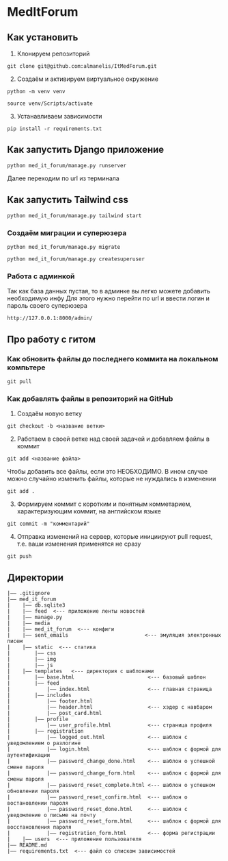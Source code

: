 # MedItForum

## Как установить

1. Клонируем репозиторий

```
git clone git@github.com:almanelis/ItMedForum.git
```

2. Создаём и активируем виртуальное окружение

```
python -m venv venv
```

```
source venv/Scripts/activate
```

3. Устанавливаем зависимости

```
pip install -r requirements.txt
```

## Как запустить Django приложение

```
python med_it_forum/manage.py runserver
```

Далее переходим по url из терминала

## Как запустить Tailwind css

```
python med_it_forum/manage.py tailwind start
```

### Создаём миграции и суперюзера

```
python med_it_forum/manage.py migrate
```

```
python med_it_forum/manage.py createsuperuser
```

### Работа с админкой

Так как база данных пустая, то в админке вы легко можете добавить необходимую инфу
Для этого нужно перейти по url и ввести логин и пароль своего суперюзера

```
http://127.0.0.1:8000/admin/
```

## Про работу с гитом

### Как обновить файлы до последнего коммита на локальном компьтере

```
git pull
```

### Как добавлять файлы в репозиторий на GitHub

1. Создаём новую ветку

```
git checkout -b <название ветки>
```
2. Работаем в своей ветке над своей задачей и добавляем файлы в коммит

```
git add <название файла>
```
Чтобы добавить все файлы, если это НЕОБХОДИМО. В ином случае можно случайно изменить файлы, которые не нуждались в изменении

```
git add .
```
3. Формируем коммит с коротким и понятным комметарием, характеризующим коммит, на английском языке

```
git commit -m "комментарий"
```
4. Отправка изменений на сервер, которые инициируют pull request, т.е. ваши изменения применятся не сразу

```
git push
```



## Директории

```
|—— .gitignore
|—— med_it_forum
|    |—— db.sqlite3
|    |—— feed  <--- приложение ленты новостей
|    |—— manage.py
|    |—— media
|    |—— med_it_forum  <--- конфиги
|    |—— sent_emails                         <--- эмуляция электронных писем
|    |—— static  <--- статика
|        |—— css
|        |—— img
|        |—— js
|    |—— templates   <--- директория с шаблонами
|        |—— base.html                        <--- базовый шаблон
|        |—— feed
|            |—— index.html                   <--- главная страница
|        |—— includes
|            |—— footer.html
|            |—— header.html                  <--- хэдер c навбаром
|            |—— post_card.html
|        |—— profile
|            |—— user_profile.html            <--- страница профиля
|        |—— registration
|            |—— logged_out.html              <--- шаблон с уведомлением о разлогине
|            |—— login.html                   <--- шаблон с формой для аутентификации
|            |—— password_change_done.html    <--- шаблон о успешной смене пароля
|            |—— password_change_form.html    <--- шаблон с формой для смены пароля
|            |—— password_reset_complete.html <--- шаблон о успешном обновлении пароля
|            |—— password_reset_confirm.html  <--- шаблон о востановлении пароля
|            |—— password_reset_done.html     <--- шаблон с уведомление о письме на почту
|            |—— password_reset_form.html     <--- шаблон с формой для восстановления пароля
|            |—— registration_form.html       <--- форма регистрации
|    |—— users  <--- приложение пользователя
|—— README.md
|—— requirements.txt  <--- файл со списком зависимостей
```
